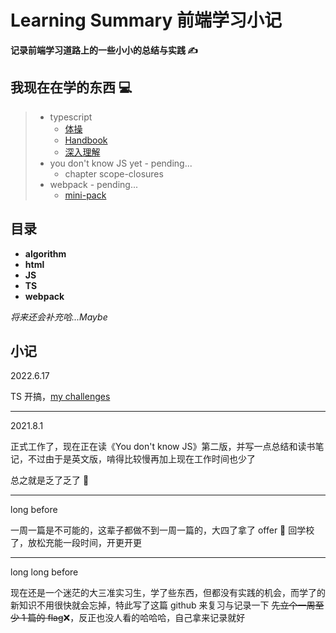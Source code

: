 # Learning Summary 前端学习小记

**记录前端学习道路上的一些小小的总结与实践 ✍️**

## 我现在在学的东西 💻

> - typescript
>   - [体操](https://github.com/type-challenges/type-challenges)
>   - [Handbook](https://www.typescriptlang.org/docs/handbook/release-notes/typescript-2-8.html#type-inference-in-conditional-types)
>   - [深入理解](<https://jkchao.github.io/typescript-book-chinese/tips/infer.html#%E4%BB%8B%E7%BB%8D>)
> - you don't know JS yet - pending...
>   - chapter scope-closures
> - webpack - pending...
>   - [mini-pack](https://github.com/nzreal/mini-pack)

## 目录

- **algorithm**
- **html**
- **JS**
- **TS**
- **webpack**

_将来还会补充哈...Maybe_

## 小记

2022.6.17

TS 开搞，[my challenges](https://github.com/nzreal/nz-type-challenges)

---
2021.8.1

正式工作了，现在正在读《You don't know JS》第二版，并写一点总结和读书笔记，不过由于是英文版，啃得比较慢再加上现在工作时间也少了

总之就是乏了乏了 🥱

---

long before

一周一篇是不可能的，这辈子都做不到一周一篇的，大四了拿了 offer 💼 回学校了，放松充能一段时间，开更开更

---
long long before

现在还是一个迷茫的大三准实习生，学了些东西，但都没有实践的机会，而学了的新知识不用很快就会忘掉，特此写了这篇 github 来复习与记录一下
~~先立个一周至少 1 篇的 flag~~❌，反正也没人看的哈哈哈，自己拿来记录就好
